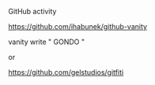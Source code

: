 GitHub activity

https://github.com/ihabunek/github-vanity

vanity write " GONDO "

or

https://github.com/gelstudios/gitfiti
